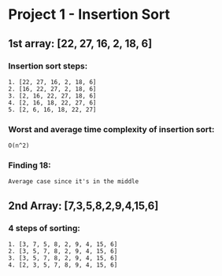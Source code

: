 # Project 1 - Insertion Sort

## 1st array: [22, 27, 16, 2, 18, 6]

### Insertion sort steps:  
    1. [22, 27, 16, 2, 18, 6]
    2. [16, 22, 27, 2, 18, 6]
    3. [2, 16, 22, 27, 18, 6]
    4. [2, 16, 18, 22, 27, 6]
    5. [2, 6, 16, 18, 22, 27]
  
  
### Worst and average time complexity of insertion sort: 
    O(n^2)

### Finding 18: 
    Average case since it's in the middle

  
## 2nd Array: [7,3,5,8,2,9,4,15,6] 

### 4 steps of sorting:  
    1. [3, 7, 5, 8, 2, 9, 4, 15, 6]
    2. [3, 5, 7, 8, 2, 9, 4, 15, 6]
    3. [3, 5, 7, 8, 2, 9, 4, 15, 6]
    4. [2, 3, 5, 7, 8, 9, 4, 15, 6]

